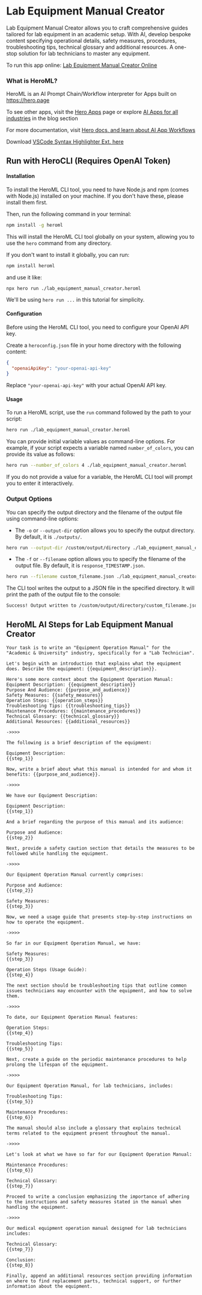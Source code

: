 # Lab Equipment Manual Creator

Lab Equipment Manual Creator allows you to craft comprehensive guides tailored for lab equipment in an academic setup. With AI, develop bespoke content specifying operational details, safety measures, procedures, troubleshooting tips, technical glossary and additional resources. A one-stop solution for lab technicians to master any equipment.

To run this app online: [Lab Equipment Manual Creator Online](https://hero.page/app/lab-equipment-manual-creator-comprehensive-laboratory-equipment-guides/UlLsTkb055dDWVRDsvlN)

### What is HeroML?
HeroML is an AI Prompt Chain/Workflow interpreter for Apps built on https://hero.page 

To see other apps, visit the [Hero Apps](https://hero.page/apps) page or explore [AI Apps for all industries](https://hero.page/blog) in the blog section

For more documentation, visit [Hero docs, and learn about AI App Workflows](https://hero.page/tutorials/introduction-to-heroml)

Download [VSCode Syntax Highlighter Ext. here](https://marketplace.visualstudio.com/items?itemName=hero-page.heroml)

## Run with HeroCLI (Requires OpenAI Token)

#### Installation

To install the HeroML CLI tool, you need to have Node.js and npm (comes with Node.js) installed on your machine. If you don't have these, please install them first. 

Then, run the following command in your terminal:

```bash
npm install -g heroml
```

This will install the HeroML CLI tool globally on your system, allowing you to use the `hero` command from any directory.

If you don't want to install it globally, you can run:

```bash
npm install heroml
```

and use it like:

```bash
npx hero run ./lab_equipment_manual_creator.heroml
```

We'll be using `hero run ...` in this tutorial for simplicity.

#### Configuration

Before using the HeroML CLI tool, you need to configure your OpenAI API key. 

Create a `heroconfig.json` file in your home directory with the following content:

```json
{
  "openaiApiKey": "your-openai-api-key"
}
```

Replace `"your-openai-api-key"` with your actual OpenAI API key.

#### Usage

To run a HeroML script, use the `run` command followed by the path to your script:

```bash
hero run ./lab_equipment_manual_creator.heroml
```

You can provide initial variable values as command-line options. For example, if your script expects a variable named `number_of_colors`, you can provide its value as follows:

```bash
hero run --number_of_colors 4 ./lab_equipment_manual_creator.heroml
```

If you do not provide a value for a variable, the HeroML CLI tool will prompt you to enter it interactively.

### Output Options

You can specify the output directory and the filename of the output file using command-line options:

- The `-o` or `--output-dir` option allows you to specify the output directory. By default, it is `./outputs/`.

```bash
hero run --output-dir /custom/output/directory ./lab_equipment_manual_creator.heroml
```

- The `-f` or `--filename` option allows you to specify the filename of the output file. By default, it is `response_TIMESTAMP.json`.

```bash
hero run --filename custom_filename.json ./lab_equipment_manual_creator.heroml
```

The CLI tool writes the output to a JSON file in the specified directory. It will print the path of the output file to the console:

```bash
Success! Output written to /custom/output/directory/custom_filename.json
```


## HeroML AI Steps for Lab Equipment Manual Creator
```
Your task is to write an "Equipment Operation Manual" for the "Academic & University" industry, specifically for a "Lab Technician". 

Let's begin with an introduction that explains what the equipment does. Describe the equipment: {{equipment_description}}.

Here's some more context about the Equipment Operation Manual:
Equipment Description: {{equipment_description}}
Purpose And Audience: {{purpose_and_audience}}
Safety Measures: {{safety_measures}}
Operation Steps: {{operation_steps}}
Troubleshooting Tips: {{troubleshooting_tips}}
Maintenance Procedures: {{maintenance_procedures}}
Technical Glossary: {{technical_glossary}}
Additional Resources: {{additional_resources}}

->>>>

The following is a brief description of the equipment:

Equipment Description:
{{step_1}}

Now, write a brief about what this manual is intended for and whom it benefits: {{purpose_and_audience}}.

->>>>

We have our Equipment Description:

Equipment Description:
{{step_1}}

And a brief regarding the purpose of this manual and its audience:

Purpose and Audience:
{{step_2}}

Next, provide a safety caution section that details the measures to be followed while handling the equipment.

->>>>

Our Equipment Operation Manual currently comprises:

Purpose and Audience:
{{step_2}}

Safety Measures:
{{step_3}}

Now, we need a usage guide that presents step-by-step instructions on how to operate the equipment.

->>>>

So far in our Equipment Operation Manual, we have:

Safety Measures:
{{step_3}}

Operation Steps (Usage Guide):
{{step_4}}

The next section should be troubleshooting tips that outline common issues technicians may encounter with the equipment, and how to solve them.

->>>>

To date, our Equipment Operation Manual features:

Operation Steps:
{{step_4}}

Troubleshooting Tips:
{{step_5}}

Next, create a guide on the periodic maintenance procedures to help prolong the lifespan of the equipment.

->>>>

Our Equipment Operation Manual, for lab technicians, includes:

Troubleshooting Tips:
{{step_5}}

Maintenance Procedures:
{{step_6}}

The manual should also include a glossary that explains technical terms related to the equipment present throughout the manual.

->>>>

Let's look at what we have so far for our Equipment Operation Manual:

Maintenance Procedures:
{{step_6}}

Technical Glossary:
{{step_7}}

Proceed to write a conclusion emphasizing the importance of adhering to the instructions and safety measures stated in the manual when handling the equipment.

->>>>

Our medical equipment operation manual designed for lab technicians includes:

Technical Glossary:
{{step_7}}

Conclusion:
{{step_8}}

Finally, append an additional resources section providing information on where to find replacement parts, technical support, or further information about the equipment.


```

